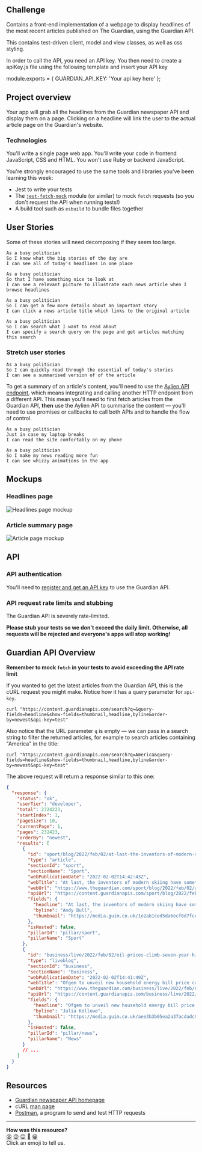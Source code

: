 ## Challenge

Contains a front-end implementation of a webpage to display headlines of the most recent articles published on The Guardian, using the Guardian API.

This contains test-driven client, model and view classes, as well as css styling.

In order to call the API, you need an API key.
You then need to create a apiKey.js file using the following template and insert your API key

module.exports = {
GUARDIAN_API_KEY: 'Your api key here'
};

## Project overview

Your app will grab all the headlines from the Guardian newspaper API and display them on a
page. Clicking on a headline will link the user to the actual article page on the Guardian's website.

### Technologies

You'll write a single page web app. You'll write your code in frontend JavaScript, CSS and
HTML. You won't use Ruby or backend JavaScript.

You're strongly encouraged to use the same tools and libraries you've been learning this
week:

- Jest to write your tests
- The [`jest-fetch-mock`](https://www.npmjs.com/package/jest-fetch-mock) module (or
  similar) to mock `fetch` requests (so you don't request the API when running tests!)
- A build tool such as `esbuild` to bundle files together

## User Stories

Some of these stories will need decomposing if they seem too large.

```
As a busy politician
So I know what the big stories of the day are
I can see all of today's headlines in one place
```

```
As a busy politician
So that I have something nice to look at
I can see a relevant picture to illustrate each news article when I browse headlines
```

```
As a busy politician
So I can get a few more details about an important story
I can click a news article title which links to the original article
```

```
As a busy politician
So I can search what I want to read about
I can specify a search query on the page and get articles matching this search
```

### Stretch user stories

```
As a busy politician
So I can quickly read through the essential of today's stories
I can see a summarised version of of the article
```

To get a summary of an article's content, you'll need to use the [Aylien API
endpoint](https://docs.aylien.com/textapi/endpoints/#summarization), which means
integrating and calling another HTTP endpoint from a different API. This mean you'll need
to first fetch articles from the Guardian API, **then** use the Aylien API to summarise
the content — you'll need to use promises or callbacks to call both APIs and to handle the flow of
control.

```
As a busy politician
Just in case my laptop breaks
I can read the site comfortably on my phone
```

```
As a busy politician
So I make my news reading more fun
I can see whizzy animations in the app
```

## Mockups

### Headlines page

![Headlines page mockup](./images/news-summary-project-headlines-page-mockup.png)

### Article summary page

![Article page mockup](./images/news-summary-project-article-page-mockup.png)

## API

### API authentication

You'll need to [register and get an API
key](https://open-platform.theguardian.com/access/) to use the Guardian API.

### API request rate limits and stubbing

The Guardian API is severely rate-limited.

**Please stub your tests so we don't exceed the daily limit. Otherwise, all requests will
be rejected and everyone's apps will stop working!**

## Guardian API Overview

**Remember to mock `fetch` in your tests to avoid exceeding the API rate limit**

If you wanted to get the latest articles from the Guardian API, this is the cURL request
you might make. Notice how it has a query parameter for `api-key`.

```
curl "https://content.guardianapis.com/search?q=&query-fields=headline&show-fields=thumbnail,headline,byline&order-by=newest&api-key=test"
```

Also notice that the URL parameter `q` is empty — we can pass in a search string to filter
the returned articles, for example to search articles containing "America" in the title:

```
curl "https://content.guardianapis.com/search?q=America&query-fields=headline&show-fields=thumbnail,headline,byline&order-by=newest&api-key=test"
```

The above request will return a response similar to this one:

```json
{
  "response": {
    "status": "ok",
    "userTier": "developer",
    "total": 2324223,
    "startIndex": 1,
    "pageSize": 10,
    "currentPage": 1,
    "pages": 232423,
    "orderBy": "newest",
    "results": [
      {
        "id": "sport/blog/2022/feb/02/at-last-the-inventors-of-modern-skiing-have-something-to-cheer-dave-ryding",
        "type": "article",
        "sectionId": "sport",
        "sectionName": "Sport",
        "webPublicationDate": "2022-02-02T14:42:43Z",
        "webTitle": "At last, the inventors of modern skiing have something to cheer: Dave Ryding | Andy Bull",
        "webUrl": "https://www.theguardian.com/sport/blog/2022/feb/02/at-last-the-inventors-of-modern-skiing-have-something-to-cheer-dave-ryding",
        "apiUrl": "https://content.guardianapis.com/sport/blog/2022/feb/02/at-last-the-inventors-of-modern-skiing-have-something-to-cheer-dave-ryding",
        "fields": {
          "headline": "At last, the inventors of modern skiing have something to cheer: Dave Ryding ",
          "byline": "Andy Bull",
          "thumbnail": "https://media.guim.co.uk/1e2ab1ced5da6ecf8d7fcca9f87d5398c1d22336/0_119_6480_3888/500.jpg"
        },
        "isHosted": false,
        "pillarId": "pillar/sport",
        "pillarName": "Sport"
      },
      {
        "id": "business/live/2022/feb/02/oil-prices-climb-seven-year-highs-opec-meeting-markets-await-eurozone-inflation",
        "type": "liveblog",
        "sectionId": "business",
        "sectionName": "Business",
        "webPublicationDate": "2022-02-02T14:41:49Z",
        "webTitle": "Ofgem to unveil new household energy bill price cap on Thursday morning – business live",
        "webUrl": "https://www.theguardian.com/business/live/2022/feb/02/oil-prices-climb-seven-year-highs-opec-meeting-markets-await-eurozone-inflation",
        "apiUrl": "https://content.guardianapis.com/business/live/2022/feb/02/oil-prices-climb-seven-year-highs-opec-meeting-markets-await-eurozone-inflation",
        "fields": {
          "headline": "Ofgem to unveil new household energy bill price cap on Thursday morning – business live",
          "byline": "Julia Kollewe",
          "thumbnail": "https://media.guim.co.uk/aee3b3b05ea2a37acdadc91095c163fd381eba4a/0_24_3500_2100/500.jpg"
        },
        "isHosted": false,
        "pillarId": "pillar/news",
        "pillarName": "News"
      }
      // ...
    ]
  }
}
```

## Resources

- [Guardian newspaper API homepage](http://open-platform.theguardian.com/documentation/)
- cURL [man page](https://curl.haxx.se/docs/manpage.html)
- [Postman](https://www.postman.com/downloads/?utm_source=postman-home), a program to send and test HTTP requests

<!-- BEGIN GENERATED SECTION DO NOT EDIT -->

---

**How was this resource?**  
[😫](https://airtable.com/shrUJ3t7KLMqVRFKR?prefill_Repository=makersacademy/news-summary-challenge&prefill_File=README.md&prefill_Sentiment=😫) [😕](https://airtable.com/shrUJ3t7KLMqVRFKR?prefill_Repository=makersacademy/news-summary-challenge&prefill_File=README.md&prefill_Sentiment=😕) [😐](https://airtable.com/shrUJ3t7KLMqVRFKR?prefill_Repository=makersacademy/news-summary-challenge&prefill_File=README.md&prefill_Sentiment=😐) [🙂](https://airtable.com/shrUJ3t7KLMqVRFKR?prefill_Repository=makersacademy/news-summary-challenge&prefill_File=README.md&prefill_Sentiment=🙂) [😀](https://airtable.com/shrUJ3t7KLMqVRFKR?prefill_Repository=makersacademy/news-summary-challenge&prefill_File=README.md&prefill_Sentiment=😀)  
Click an emoji to tell us.

<!-- END GENERATED SECTION DO NOT EDIT -->
